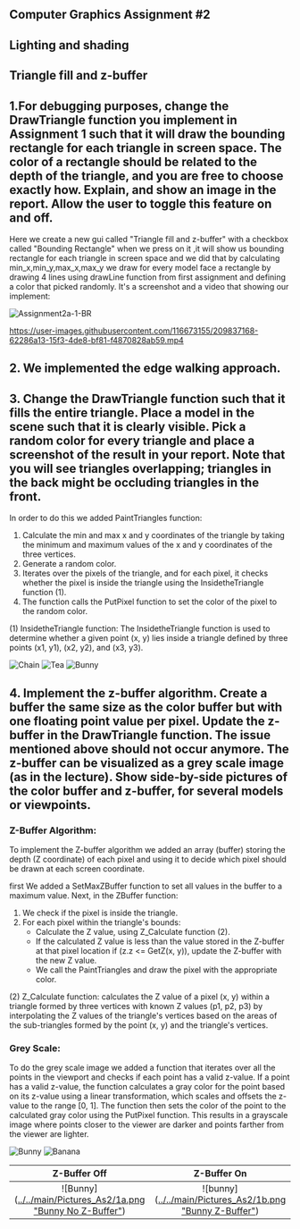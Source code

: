 ## Computer Graphics Assignment #2
## Lighting and shading
## Triangle fill and z-buffer

## 1.For debugging purposes, change the DrawTriangle function you implement in Assignment 1 such that it will draw the bounding rectangle for each triangle in screen space. The color of a rectangle should be related to the depth of the triangle, and you are free to choose exactly how. Explain, and show an image in the report. Allow the user to toggle this feature on and off.

Here we create a new gui called "Triangle fill and z-buffer" with a checkbox called "Bounding Rectangle" when we press on it ,it will show us bounding rectangle for each triangle in screen space and we did that by calculating min_x,min_y,max_x,max_y we draw for every model face a rectangle by drawing 4 lines using drawLine function from first assignment and defining a color that picked randomly.
It's a screenshot and a video that showing our implement:

![Assignment2a-1-BR](https://user-images.githubusercontent.com/116673155/209837146-08ca3c9b-6d67-45e1-8f62-0913a6d94dcc.png)


https://user-images.githubusercontent.com/116673155/209837168-62286a13-15f3-4de8-bf81-f4870828ab59.mp4


## 2. We implemented the edge walking approach.


## 3. Change the DrawTriangle function such that it fills the entire triangle. Place a model in the scene such that it is clearly visible. Pick a random color for every triangle and place a screenshot of the result in your report. Note that you will see triangles overlapping; triangles in the back might be occluding triangles in the front.

In order to do this we added PaintTriangles function:
1. Calculate the min and max x and y coordinates of the triangle by taking the minimum and maximum values of the x and y coordinates of the three vertices.
2. Generate a random color.
3. Iterates over the pixels of the triangle, and for each pixel, it checks whether the pixel is inside the triangle using the InsidetheTriangle function (1).
4. The function calls the PutPixel function to set the color of the pixel to the random color.

(1) InsidetheTriangle function: The InsidetheTriangle function is used to determine whether a given point (x, y) lies inside a triangle defined by three points (x1, y1), (x2, y2), and (x3, y3).

![Chain](https://github.com/HaifaGraphicsCourses/computer-graphics-2023-rashilmbariky/blob/master/Assignment2Report/Colorful%20Models%202a%20(1).png)
![Tea](https://github.com/HaifaGraphicsCourses/computer-graphics-2023-rashilmbariky/blob/master/Assignment2Report/Colorful%20Models%202a%20(2).png)
![Bunny](https://github.com/HaifaGraphicsCourses/computer-graphics-2023-rashilmbariky/blob/master/Assignment2Report/Colorful%20Models%202a%20(3).png)

## 4. Implement the z-buffer algorithm. Create a buffer the same size as the color buffer but with one floating point value per pixel. Update the z-buffer in the DrawTriangle function. The issue mentioned above should not occur anymore. The z-buffer can be visualized as a grey scale image (as in the lecture). Show side-by-side pictures of the color buffer and z-buffer, for several models or viewpoints.

### Z-Buffer Algorithm: 
To implement the Z-buffer algorithm we added an array (buffer) storing the depth (Z coordinate) of each pixel and using it to decide which pixel should be drawn at each screen coordinate.

first We added a SetMaxZBuffer function to set all values in the buffer to a maximum value.
Next, in the ZBuffer function: 
1. We check if the pixel is inside the triangle.
2. For each pixel within the triangle's bounds:
    - Calculate the Z value, using Z_Calculate function (2).
    - If the calculated Z value is less than the value stored in the Z-buffer at that pixel location if (z.z <= GetZ(x, y)), update the Z-buffer with the new Z value.
    - We call the PaintTriangles and draw the pixel with the appropriate color.

(2) Z_Calculate function: calculates the Z value of a pixel (x, y) within a triangle formed by three vertices with known Z values (p1, p2, p3) by interpolating the Z values of the triangle's vertices based on the areas of the sub-triangles formed by the point (x, y) and the triangle's vertices.

### Grey Scale:
To do the grey scale image we added a function that iterates over all the points in the viewport and checks if each point has a valid z-value. If a point has a valid z-value, the function calculates a gray color for the point based on its z-value using a linear transformation, which scales and offsets the z-value to the range [0, 1]. The function then sets the color of the point to the calculated gray color using the PutPixel function. This results in a grayscale image where points closer to the viewer are darker and points farther from the viewer are lighter.

![Bunny](https://github.com/HaifaGraphicsCourses/computer-graphics-2023-rashilmbariky/blob/master/Assignment2Report/GreyScale%20(1).png)
![Banana](https://github.com/HaifaGraphicsCourses/computer-graphics-2023-rashilmbariky/blob/master/Assignment2Report/GreyScale%20(2).png)



Z-Buffer Off            |  Z-Buffer On
:-------------------------:|:-------------------------:
![Bunny]([../../main/Pictures_As2/1a.png "Bunny No Z-Buffer"](https://github.com/HaifaGraphicsCourses/computer-graphics-2023-rashilmbariky/blob/master/Assignment2Report/Z_Buffer%20Off%20(1).png))  |  ![bunny]([../../main/Pictures_As2/1b.png "Bunny Z-Buffer"](https://github.com/HaifaGraphicsCourses/computer-graphics-2023-rashilmbariky/blob/master/Assignment2Report/Z_Buffer%20On%20(1).png))

